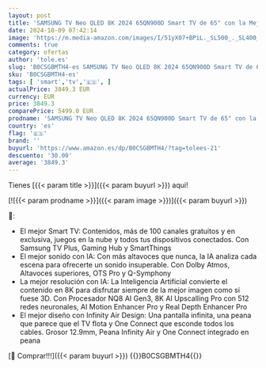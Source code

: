 ```yaml
---
layout: post
title: 'SAMSUNG TV Neo QLED 8K 2024 65QN900D Smart TV de 65" con la Mejor Resolución con IA  el Mejor Sonido con IA  el Mejor Smart TV y el Mejor Diseño con Infinity Air Design'
date: 2024-10-09 07:42:14
image: 'https://m.media-amazon.com/images/I/51yX07+BPiL._SL500_._SL400_.jpg'
comments: true
category: ofertas
author: 'tole.es'
slug: 'B0CSGBMTH4-es SAMSUNG TV Neo QLED 8K 2024 65QN900D Smart TV de 65" con...'
sku: 'B0CSGBMTH4-es'
tags: [ 'smart','tv','🇪🇸', ]
actualPrice: 3849.3 EUR
currency: EUR
price: 3849.3
comparePrice: 5499.0 EUR
prodname: 'SAMSUNG TV Neo QLED 8K 2024 65QN900D Smart TV de 65" con la Mejor Resolución con IA  el Mejor Sonido con IA  el Mejor Smart TV y el Mejor Diseño con Infinity Air Design'
country: 'es'
flag: '🇪🇸'
brand: ''
buyurl: 'https://www.amazon.es/dp/B0CSGBMTH4/?tag=tolees-21'
descuento: '30.00'
average: '3849.3'
---
```


Tienes [{{< param title >}}]({{< param buyurl >}}) aqui!

[![{{< param prodname >}}]({{< param image >}})]({{< param buyurl >}})

🔎:

- El mejor Smart TV: Contenidos, más de 100 canales gratuitos y en exclusiva, juegos en la nube y todos tus dispositivos conectados. Con Samsung TV Plus, Gaming Hub y SmartThings
- El mejor sonido con IA: Con más altavoces que nunca, la IA analiza cada escena para ofrecerte un sonido insuperable. Con Dolby Atmos, Altavoces superiores, OTS Pro y Q-Symphony
- La mejor resolución con IA: La Inteligencia Artificial convierte el contenido en 8K para disfrutar siempre de la mejor imagen como si fuese 3D. Con Procesador NQ8 AI Gen3, 8K AI Upscalling Pro con 512 redes neuronales, AI Motion Enhancer Pro y Real Depth Enhancer Pro
- El mejor diseño con Infinity Air Design: Una pantalla infinita, una peana que parece que el TV flota y One Connect que esconde todos los cables. Grosor 12.9mm, Peana Infinity Air y One Connect integrado en peana

[🛒 Comprar!!!]({{< param buyurl >}})
{{<world>}}B0CSGBMTH4{{</world>}}
